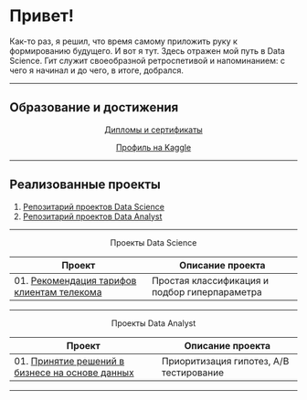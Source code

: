 # Привет! 
Как-то раз, я решил, что время самому приложить руку к формированию будущего. И вот я тут. Здесь отражен мой путь в Data Science. Гит служит своеобразной ретроспетивой и напоминанием: с чего я начинал и до чего, в итоге, добрался. 
__________________________________________________________________________________________________________________________

## Образование и достижения 
<p align="center"> <a href="https://github.com/urzumo/diplomas_and_certificates">Дипломы и сертификаты</a></p>
<p align="center"> <a href="https://www.kaggle.com/antonrdblck">Профиль на Kaggle</a></p>

__________________________________________________________________________________________________________________________

## Реализованные проекты
01. [Репозитарий проектов Data Science](https://github.com/urzumo/data_science_projects)  
02. [Репозитарий проектов Data Analyst](https://github.com/urzumo/data_analyst_projects)  
__________________________________________________________________________________________________________________________

<p align="center"> Проекты Data Science </p align="center">

| **Проект** | **Описание проекта** | 
| -------------------- | --------------------- |
| 01. [Рекомендация тарифов клиентам телекома](ссылка)|Простая классификация и подбор гиперпараметра|
__________________________________________________________________________________________________________________________

<p align="center"> Проекты Data Analyst </p align="center">

| **Проект** | **Описание проекта** | 
| -------------------- | --------------------- |
| 01. [Принятие решений в бизнесе на основе данных](https://nbviewer.org/github/urzumo/data_analyst_projects/blob/14236d124546c5deb0b27c324a46aaad421ffc98/e_comm_AB_test/e_comm_AB_tests.ipynb)|Приоритизация гипотез, А/В тестирование|
__________________________________________________________________________________________________________________________
